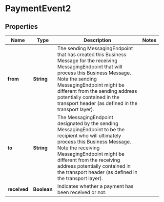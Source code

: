 
# PaymentEvent2

## Properties
Name | Type | Description | Notes
------------ | ------------- | ------------- | -------------
**from** | **String** | The sending MessagingEndpoint that has created this Business Message for the receiving MessagingEndpoint that will process this Business Message.    Note the sending MessagingEndpoint might be different from the sending address potentially contained in the transport header (as defined in the transport layer). | 
**to** | **String** | The MessagingEndpoint designated by the sending MessagingEndpoint to be the recipient who will ultimately process this Business Message.    Note the receiving MessagingEndpoint might be different from the receiving address potentially contained in the transport header (as defined in the transport layer). | 
**received** | **Boolean** | Indicates whether a payment has been received or not.  | 



